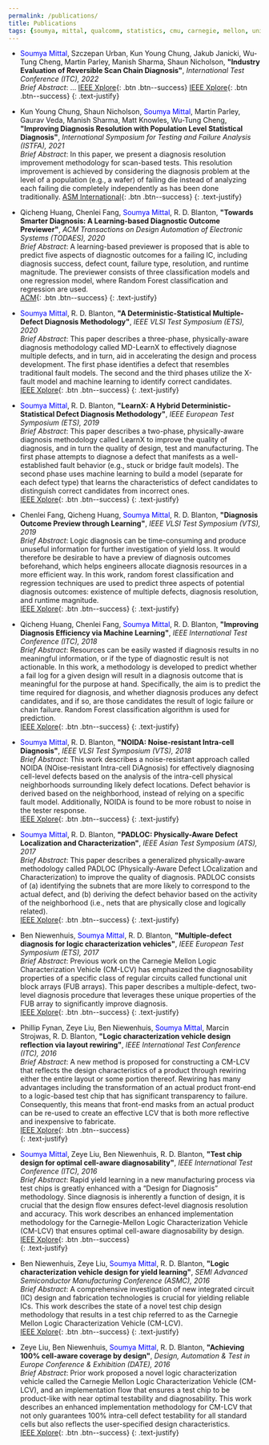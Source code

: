 ```yaml
---
permalink: /publications/
title: Publications
tags: {soumya, mittal, qualcomm, statistics, cmu, carnegie, mellon, university, diagnosis, atpg, yield, failure, pfa, machine learning, graduate, phd, roorkee, intel, globalfoundries}
---
```


+ <span style="color:blue">Soumya Mittal</span>, Szczepan Urban, Kun Young Chung, Jakub Janicki, Wu-Tung Cheng, Martin Parley, Manish Sharma, Shaun Nicholson, **"Industry Evaluation of Reversible Scan Chain Diagnosis"**, *International Test Conference (ITC), 2022*  
   *Brief Abstract*: ...
   [IEEE Xplore](https://scholar.google.com/citations?view_op=view_citation&hl=en&user=wIoS-CYAAAAJ&sortby=pubdate&citation_for_view=wIoS-CYAAAAJ:yD5IFk8b50cC){: .btn .btn--success}
   [IEEE Xplore](https://scholar.google.com/citations?view_op=view_citation&hl=en&user=wIoS-CYAAAAJ&sortby=pubdate&citation_for_view=wIoS-CYAAAAJ:yD5IFk8b50cC){: .btn .btn--success}
   {: .text-justify}

+ Kun Young Chung, Shaun Nicholson, <span style="color:blue">Soumya Mittal</span>, Martin Parley, Gaurav Veda, Manish Sharma, Matt Knowles, Wu-Tung Cheng, **"Improving Diagnosis Resolution with Population Level Statistical Diagnosis"**, *International Symposium for Testing and Failure Analysis (ISTFA), 2021*  
   *Brief Abstract*: In this paper, we present a diagnosis resolution improvement methodology for scan-based tests. This resolution improvement is achieved by considering the diagnosis problem at the level of a population (e.g., a wafer) of failing die instead of analyzing each failing die completely independently as has been done traditionally.
   [ASM International](https://dl.asminternational.org/istfa/proceedings-abstract/ISTFA2021/84215/388/18305){: .btn .btn--success}
   {: .text-justify}

+ Qicheng Huang, Chenlei Fang, <span style="color:blue">Soumya Mittal</span>, R. D. Blanton, **"Towards Smarter Diagnosis: A Learning-based Diagnostic Outcome Previewer"**, *ACM Transactions on Design Automation of Electronic Systems (TODAES), 2020*  
   *Brief Abstract*: A learning-based previewer is proposed that is able to predict five aspects of diagnostic outcomes for a failing IC, including diagnosis success, defect count, failure type, resolution, and runtime magnitude. The previewer consists of three classification models and one regression model, where Random Forest classification and regression are used.  
   [ACM](https://dl.acm.org/doi/abs/10.1145/3398267){: .btn .btn--success}
   {: .text-justify}

+ <span style="color:blue">Soumya Mittal</span>, R. D. Blanton, **"A Deterministic-Statistical Multiple-Defect Diagnosis Methodology"**, *IEEE VLSI Test Symposium (ETS), 2020*  
   *Brief Abstract*: This paper describes a three-phase, physically-aware diagnosis methodology called MD-LearnX to effectively diagnose multiple defects, and in turn, aid in accelerating the design and process development. The first phase identifies a defect that resembles traditional fault models. The second and the third phases utilize the X-fault model and machine learning to identify correct candidates.  
   [IEEE Xplore](https://ieeexplore.ieee.org/document/9107603){: .btn .btn--success}
   {: .text-justify}

+ <span style="color:blue">Soumya Mittal</span>, R. D. Blanton, **"LearnX: A Hybrid Deterministic-Statistical Defect Diagnosis Methodology"**, *IEEE European Test Symposium (ETS), 2019*  
   *Brief Abstract*: This paper describes a two-phase, physically-aware diagnosis methodology called LearnX to improve the quality of diagnosis, and in turn the quality of design, test and manufacturing. The first phase attempts to diagnose a defect that manifests as a well-established fault behavior (e.g., stuck or bridge fault models). The second phase uses machine learning to build a model (separate for each defect type) that learns the characteristics of defect candidates to distinguish correct candidates from incorrect ones.  
   [IEEE Xplore](https://ieeexplore.ieee.org/document/8791512){: .btn .btn--success}
   {: .text-justify}

+ Chenlei Fang, Qicheng Huang, <span style="color:blue">Soumya Mittal</span>, R. D. Blanton, **"Diagnosis Outcome Preview through Learning"**, *IEEE VLSI Test Symposium (VTS), 2019*  
   *Brief Abstract*: Logic diagnosis can be time-consuming and produce unuseful information for further investigation of yield loss. It would therefore be desirable to have a preview of diagnosis outcomes beforehand, which helps engineers allocate diagnosis resources in a more efficient way. In this work, random forest classification and regression techniques are used to predict three aspects of potential diagnosis outcomes: existence of multiple defects, diagnosis resolution, and runtime magnitude.  
   [IEEE Xplore](https://ieeexplore.ieee.org/document/8791512){: .btn .btn--success}
   {: .text-justify}

+ Qicheng Huang, Chenlei Fang, <span style="color:blue">Soumya Mittal</span>, R. D. Blanton, **"Improving Diagnosis Efficiency via Machine Learning"**, *IEEE International Test Conference (ITC), 2018*  
   *Brief Abstract*: Resources can be easily wasted if diagnosis results in no meaningful information, or if the type of diagnostic result is not actionable. In this work, a methodology is developed to predict whether a fail log for a given design will result in a diagnosis outcome that is meaningful for the purpose at hand. Specifically, the aim is to predict the time required for diagnosis, and whether diagnosis produces any defect candidates, and if so, are those candidates the result of logic failure or chain failure. Random Forest classification algorithm is used for prediction.  
   [IEEE Xplore](https://ieeexplore.ieee.org/document/8624884){: .btn .btn--success}
   {: .text-justify}

+ <span style="color:blue">Soumya Mittal</span>, R. D. Blanton, **"NOIDA: Noise-resistant Intra-cell Diagnosis"**, *IEEE VLSI Test Symposium (VTS), 2018*  
   *Brief Abstract*: This work describes a noise-resistant approach called NOIDA (NOise-resistant Intra-cell DiAgnosis) for effectively diagnosing cell-level defects based on the analysis of the intra-cell physical neighborhoods surrounding likely defect locations. Defect behavior is derived based on the neighborhood, instead of relying on a specific fault model. Additionally, NOIDA is found to be more robust to noise in the tester response.  
   [IEEE Xplore](https://ieeexplore.ieee.org/document/8368664){: .btn .btn--success}
   {: .text-justify}

+ <span style="color:blue">Soumya Mittal</span>, R. D. Blanton, **"PADLOC: Physically-Aware Defect Localization and Characterization"**, *IEEE Asian Test Symposium (ATS), 2017*  
   *Brief Abstract*: This paper describes a generalized physically-aware methodology called PADLOC (Physically-Aware Defect LOcalization and Characterization) to improve the quality of diagnosis. PADLOC consists of (a) identifying the subnets that are more likely to correspond to the actual defect, and (b) deriving the defect behavior based on the activity of the neighborhood (i.e., nets that are physically close and logically related).  
   [IEEE Xplore](https://ieeexplore.ieee.org/document/8267889){: .btn .btn--success}
   {: .text-justify}

+ Ben Niewenhuis, <span style="color:blue">Soumya Mittal</span>, R. D. Blanton, **"Multiple-defect diagnosis for logic characterization vehicles"**, *IEEE European Test Symposium (ETS), 2017*  
   *Brief Abstract*: Previous work on the Carnegie Mellon Logic Characterization Vehicle (CM-LCV) has emphasized the diagnosability properties of a specific class of regular circuits called functional unit block arrays (FUB arrays). This paper describes a multiple-defect, two-level diagnosis procedure that leverages these unique properties of the FUB array to significantly improve diagnosis.  
   [IEEE Xplore](https://ieeexplore.ieee.org/document/7968231){: .btn .btn--success}
   {: .text-justify}

+ Phillip Fynan, Zeye Liu, Ben Niewenhuis, <span style="color:blue">Soumya Mittal</span>, Marcin Strojwas, R. D. Blanton, **"Logic characterization vehicle design reflection via layout rewiring"**, *IEEE International Test Conference (ITC), 2016*  
   *Brief Abstract*: A new method is proposed for constructing a CM-LCV that reflects the design characteristics of a product through rewiring either the entire layout or some portion thereof. Rewiring has many advantages including the transformation of an actual product front-end to a logic-based test chip that has significant transparency to failure. Consequently, this means that front-end masks from an actual product can be re-used to create an effective LCV that is both more reflective and inexpensive to fabricate.  
   [IEEE Xplore](https://ieeexplore.ieee.org/document/7805849){: .btn .btn--success}  
   {: .text-justify}

+  <span style="color:blue">Soumya Mittal</span>, Zeye Liu, Ben Niewenhuis, R. D. Blanton, **"Test chip design for optimal cell-aware diagnosability"**, *IEEE International Test Conference (ITC), 2016*  
   *Brief Abstract*: Rapid yield learning in a new manufacturing process via test chips is greatly enhanced with a “Design for Diagnosis” methodology. Since diagnosis is inherently a function of design, it is crucial that the design flow ensures defect-level diagnosis resolution and accuracy. This work describes an enhanced implementation methodology for the Carnegie-Mellon Logic Characterization Vehicle (CM-LCV) that ensures optimal cell-aware diagnosability by design.  
   [IEEE Xplore](https://ieeexplore.ieee.org/document/7805850){: .btn .btn--success}  
   {: .text-justify}

+  Ben Niewenhuis, Zeye Liu, <span style="color:blue">Soumya Mittal</span>, R. D. Blanton, **"Logic characterization vehicle design for yield learning"**, *SEMI Advanced Semiconductor Manufacturing Conference (ASMC), 2016*    
   *Brief Abstract*: A comprehensive investigation of new integrated circuit (IC) design and fabrication technologies is crucial for yielding reliable ICs. This work describes the state of a novel test chip design methodology that results in a test chip referred to as the Carnegie Mellon Logic Characterization Vehicle (CM-LCV).  
   [IEEE Xplore](https://ieeexplore.ieee.org/document/7491080){: .btn .btn--success}
   {: .text-justify}

+  Zeye Liu, Ben Niewenhuis, <span style="color:blue">Soumya Mittal</span>, R. D. Blanton, **"Achieving 100% cell-aware coverage by design"**, *Design, Automation & Test in Europe Conference & Exhibition (DATE), 2016*      
   *Brief Abstract*: Prior work proposed a novel logic characterization vehicle called the Carnegie Mellon Logic Characterization Vehicle (CM-LCV), and an implementation flow that ensures a test chip to be product-like with near optimal testability and diagnosability. This work describes an enhanced implementation methodology for CM-LCV that not only guarantees 100% intra-cell defect testability for all standard cells but also reflects the user-specified design characteristics.  
   [IEEE Xplore](https://ieeexplore.ieee.org/document/7459289){: .btn .btn--success}
   {: .text-justify}
